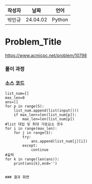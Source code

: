 | 작성자  |   날짜   | 언어    |
| ------- | --------- | ------- |
| 박민규    | 24.04.02  | Python  |

# Problem_Title

https://www.acmicpc.net/problem/10798
  

### 풀이 과정  



### 소스 코드

```
list_num=[]
max_len=0
ans=[]
for p in range(5):
    list_num.append(list(input()))
    if max_len<=len(list_num[p]):
        max_len=len(list_num[p])
#list 대입 및 최대 가로요소 갯수
for i in range(max_len):
    for j in range(5):
        try:
            ans.append(list_num[j][i])
        except:
            continue
#출력        
for k in range(len(ans)):
    print(ans[k],end='')


### 결과 화면
